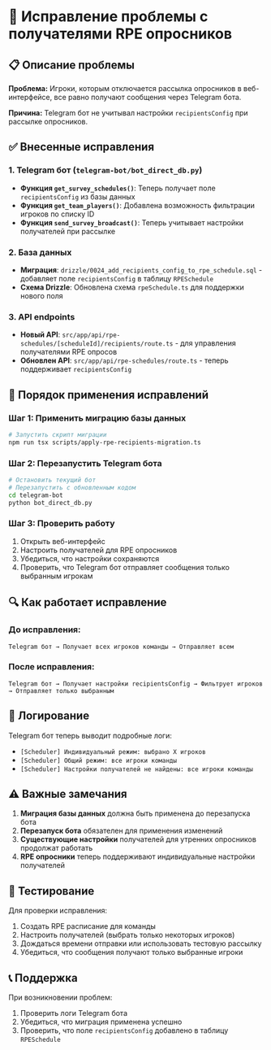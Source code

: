 # 🔧 Исправление проблемы с получателями RPE опросников

## 📋 Описание проблемы

**Проблема:** Игроки, которым отключается рассылка опросников в веб-интерфейсе, все равно получают сообщения через Telegram бота.

**Причина:** Telegram бот не учитывал настройки `recipientsConfig` при рассылке опросников.

## ✅ Внесенные исправления

### 1. Telegram бот (`telegram-bot/bot_direct_db.py`)

- **Функция `get_survey_schedules()`**: Теперь получает поле `recipientsConfig` из базы данных
- **Функция `get_team_players()`**: Добавлена возможность фильтрации игроков по списку ID
- **Функция `send_survey_broadcast()`**: Теперь учитывает настройки получателей при рассылке

### 2. База данных

- **Миграция**: `drizzle/0024_add_recipients_config_to_rpe_schedule.sql` - добавляет поле `recipientsConfig` в таблицу `RPESchedule`
- **Схема Drizzle**: Обновлена схема `rpeSchedule.ts` для поддержки нового поля

### 3. API endpoints

- **Новый API**: `src/app/api/rpe-schedules/[scheduleId]/recipients/route.ts` - для управления получателями RPE опросов
- **Обновлен API**: `src/app/api/rpe-schedules/route.ts` - теперь поддерживает `recipientsConfig`

## 🚀 Порядок применения исправлений

### Шаг 1: Применить миграцию базы данных

```bash
# Запустить скрипт миграции
npm run tsx scripts/apply-rpe-recipients-migration.ts
```

### Шаг 2: Перезапустить Telegram бота

```bash
# Остановить текущий бот
# Перезапустить с обновленным кодом
cd telegram-bot
python bot_direct_db.py
```

### Шаг 3: Проверить работу

1. Открыть веб-интерфейс
2. Настроить получателей для RPE опросников
3. Убедиться, что настройки сохраняются
4. Проверить, что Telegram бот отправляет сообщения только выбранным игрокам

## 🔍 Как работает исправление

### До исправления:
```
Telegram бот → Получает всех игроков команды → Отправляет всем
```

### После исправления:
```
Telegram бот → Получает настройки recipientsConfig → Фильтрует игроков → Отправляет только выбранным
```

## 📝 Логирование

Telegram бот теперь выводит подробные логи:
- `[Scheduler] Индивидуальный режим: выбрано X игроков`
- `[Scheduler] Общий режим: все игроки команды`
- `[Scheduler] Настройки получателей не найдены: все игроки команды`

## ⚠️ Важные замечания

1. **Миграция базы данных** должна быть применена до перезапуска бота
2. **Перезапуск бота** обязателен для применения изменений
3. **Существующие настройки** получателей для утренних опросников продолжат работать
4. **RPE опросники** теперь поддерживают индивидуальные настройки получателей

## 🧪 Тестирование

Для проверки исправления:

1. Создать RPE расписание для команды
2. Настроить получателей (выбрать только некоторых игроков)
3. Дождаться времени отправки или использовать тестовую рассылку
4. Убедиться, что сообщения получают только выбранные игроки

## 📞 Поддержка

При возникновении проблем:
1. Проверить логи Telegram бота
2. Убедиться, что миграция применена успешно
3. Проверить, что поле `recipientsConfig` добавлено в таблицу `RPESchedule`
